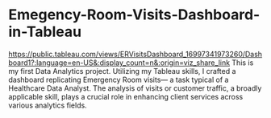 # Emegency-Room-Visits-Dashboard-in-Tableau
https://public.tableau.com/views/ERVisitsDashboard_16997341973260/Dashboard1?:language=en-US&:display_count=n&:origin=viz_share_link
This is my first Data Analytics project. Utilizing my Tableau skills, I crafted a dashboard replicating Emergency Room visits— a task typical of a Healthcare Data Analyst. The analysis of visits or customer traffic, a broadly applicable skill, plays a crucial role in enhancing client services across various analytics fields.
